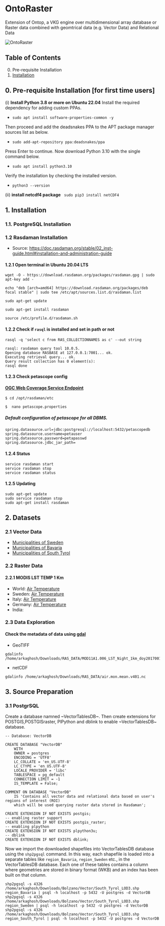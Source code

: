 # OntoRaster
Extension of Ontop, a VKG engine over multidimensional array database or Raster data combined with geomtrical data (e.g. Vector Data) and Relational Data

![OntoRaster](https://github.com/aghoshpro/OntoRaster/assets/71174892/d3d00767-20d3-4e52-bae7-c1a72fff5d17)

## Table of Contents
0. Pre-requisite Installation
1. [Installation](https://github.com/aghoshpro/myPhD/tree/main/RasDaMan#installation)


## 0. Pre-requisite Installation [for first time users]

(i) **Install Python 3.8 or more on Ubuntu 22.04**
Install the required dependency for adding custom PPAs.

* ```sudo apt install software-properties-common -y```

Then proceed and add the deadsnakes PPA to the APT package manager sources list as below.

* ```sudo add-apt-repository ppa:deadsnakes/ppa```

Press Enter to continue. Now download Python 3.10 with the single command below.

* ```sudo apt install python3.10```

Verify the installation by checking the installed version.
* ```python3 --version```

(ii) **install netcdf4 package**
``` sudo pip3 install netCDF4```

## 1. Installation
### 1.1. PostgreSQL Installation
### 1.2 Rasdaman Installation

* Source: https://doc.rasdaman.org/stable/02_inst-guide.html#installation-and-administration-guide

#### 1.2.1 Open terminal in Ubuntu 20.04 LTS 

```
wget -O - https://download.rasdaman.org/packages/rasdaman.gpg | sudo apt-key add -
```

```
echo "deb [arch=amd64] https://download.rasdaman.org/packages/deb focal stable" | sudo tee /etc/apt/sources.list.d/rasdaman.list
```

```
sudo apt-get update
```

```
sudo apt-get install rasdaman
```

```
source /etc/profile.d/rasdaman.sh
```

#### 1.2.2 Check if `rasql` is installed and set in path or not 
```
rasql -q 'select c from RAS_COLLECTIONNAMES as c' --out string
```
```
rasql: rasdaman query tool 10.0.5.
Opening database RASBASE at 127.0.0.1:7001... ok.
Executing retrieval query... ok.
Query result collection has 0 element(s):
rasql done
```

#### 1.2.3 Check petascope config 
#### [OGC Web Coverage Service Endpoint](http://localhost:8080/rasdaman/ows) 
```
$ cd /opt/rasdaman/etc
```
```
$  nano petascope.properties 
```
##### Default configuration of petascope for all DBMS.
```
spring.datasource.url=jdbc:postgresql://localhost:5432/petascopedb
spring.datasource.username=petauser
spring.datasource.password=petapasswd
spring.datasource.jdbc_jar_path=
```
#### 1.2.4 Status
```
service rasdaman start
service rasdaman stop
service rasdaman status
```

#### 1.2.5 Updating
```
sudo apt-get update
sudo service rasdaman stop
sudo apt-get install rasdaman
```

## 2. Datasets
### 2.1 Vector Data
* [Municipalities of Sweden](https://gadm.org/download_country.html) 
* [Municipalities of Bavaria](https://gadm.org/download_country.html) 
* [Municipalities of South Tyrol](https://gadm.org/download_country.html) 
### 2.2 Raster Data
#### 2.2.1 MODIS LST TEMP 1 Km
* World: [Air Temperature](https://psl.noaa.gov/data/gridded/data.UDel_AirT_Precip.html)
* Sweden: [Air Temperature](https://psl.noaa.gov/data/gridded/data.UDel_AirT_Precip.html)
* Italy: [Air Temperature](https://psl.noaa.gov/data/gridded/data.UDel_AirT_Precip.html)
* Germany: [Air Temperature](https://psl.noaa.gov/data/gridded/data.UDel_AirT_Precip.html)
* India:
  
### 2.3 Data Exploration 
#### Check the metadata of data using [gdal](https://gdal.org/)
   * GeoTIFF
```
gdalinfo /home/arkaghosh/Downloads/RAS_DATA/MOD11A1.006_LST_Night_1km_doy2017001_aid0001.tif
```
   * netCDF
```
gdalinfo /home/arkaghosh/Downloads/RAS_DATA/air.mon.mean.v401.nc
```

## 3. Source Preparation
### 3.1 PostgrSQL
Create a database namned ~VectorTablesDB~. Then create extensions for POSTGIS,POSTGISraster, PlPython and dblink to enable ~VectorTablesDB~ database. 

```
-- Database: VectorDB

CREATE DATABASE "VectorDB"
    WITH
    OWNER = postgres
    ENCODING = 'UTF8'
    LC_COLLATE = 'en_US.UTF-8'
    LC_CTYPE = 'en_US.UTF-8'
    LOCALE_PROVIDER = 'libc'
    TABLESPACE = pg_default
    CONNECTION LIMIT = -1
    IS_TEMPLATE = False;

COMMENT ON DATABASE "VectorDB"
    IS 'Contains all vector data and relational data based on user's regions of interest (ROI)
    which will be used querying raster data stored in Rasdaman';
```
```
CREATE EXTENSION IF NOT EXISTS postgis;
-- enabling raster support
CREATE EXTENSION IF NOT EXISTS postgis_raster;
-- enabling plpython
CREATE EXTENSION IF NOT EXISTS plpython3u;
-- dblink
CREATE EXTENSION IF NOT EXISTS dblink;
```
Now we import the downloaded shapefiles into VectorTablesDB database using the `shp2pgsql` command. In this way, each shapefile is loaded into a separate tables like `region_Bavaria`, `region_Sweden` etc., in the VectorTablesDB database. Each one of these tables contains a column where geometries are stored in binary format (WKB) and an index has been built on that column. 

```
shp2pgsql -s 4326 /home/arkaghosh/Downloads/Bolzano/Vector/South_Tyrol_LOD3.shp region_Bavaria | psql -h localhost -p 5432 -U postgres -d VectorDB
shp2pgsql -s 4326 /home/arkaghosh/Downloads/Bolzano/Vector/South_Tyrol_LOD3.shp region_Sweden | psql -h localhost -p 5432 -U postgres -d VectorDB
shp2pgsql -s 4326 /home/arkaghosh/Downloads/Bolzano/Vector/South_Tyrol_LOD3.shp region_South_Tyrol | psql -h localhost -p 5432 -U postgres -d VectorDB
```





